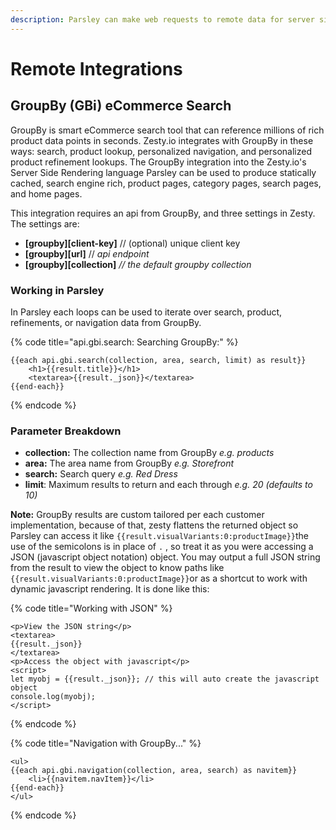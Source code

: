 ```yaml
---
description: Parsley can make web requests to remote data for server side rendering.
---
```


# Remote Integrations

## GroupBy \(GBi\) eCommerce Search

GroupBy is smart eCommerce search tool that can reference millions of rich product data points in seconds. Zesty.io integrates with GroupBy in these ways: search, product lookup, personalized navigation, and personalized product refinement lookups. The GroupBy integration into the Zesty.io's Server Side Rendering language Parsley can be used to produce statically cached, search engine rich, product pages, category pages, search pages, and home pages.

This integration requires an api from GroupBy, and three settings in Zesty. The settings are:

* **\[groupby\]\[client-key\]** // \(optional\) unique client key
* **\[groupby\]\[url\]**  // _api endpoint_
* **\[groupby\]\[collection\]** _// the default groupby collection_

### Working in Parsley

In Parsley each loops can be used to iterate over search, product, refinements, or navigation data from GroupBy.

{% code title="api.gbi.search: Searching GroupBy:" %}
```markup
{{each api.gbi.search(collection, area, search, limit) as result}}
    <h1>{{result.title}}</h1>
    <textarea>{{result._json}}</textarea>
{{end-each}}
```
{% endcode %}

### Parameter Breakdown

* **collection:** The collection name from GroupBy _e.g. products_
* **area:** The area name from GroupBy _e.g. Storefront_
* **search:** Search query _e.g. Red Dress_
* **limit**: Maximum results to return and each through _e.g. 20 \(defaults to 10\)_

**Note:** GroupBy results are custom tailored per each customer implementation, because of that, zesty flattens the returned object so Parsley can access it like `{{result.visualVariants:0:productImage}}`the use of the semicolons is in place of `.` , so treat it as you were accessing a JSON \(javascript object notation\) object.  You may output a full JSON string from the result to view the object to know paths like `{{result.visualVariants:0:productImage}}`or as a shortcut to work with dynamic javascript rendering. It is done like this:

{% code title="Working with JSON" %}
```markup
<p>View the JSON string</p>
<textarea>
{{result._json}}
</textarea>
<p>Access the object with javascript</p>
<script>
let myobj = {{result._json}}; // this will auto create the javascript object
console.log(myobj);
</script>

```
{% endcode %}



{% code title="Navigation with GroupBy..." %}
```markup
<ul>
{{each api.gbi.navigation(collection, area, search) as navitem}}
    <li>{{navitem.navItem}}</li>
{{end-each}}
</ul>
```
{% endcode %}



